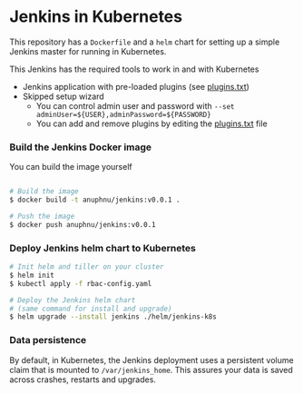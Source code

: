 # Jenkins in Kubernetes
This repository has a `Dockerfile` and a `helm` chart for setting up a simple Jenkins master for running in Kubernetes.

This Jenkins has the required tools to work in and with Kubernetes
- Jenkins application with pre-loaded plugins (see [plugins.txt](plugins.txt))
- Skipped setup wizard
  - You can control admin user and password with `--set adminUser=${USER},adminPassword=${PASSWORD}`
  - You can add and remove plugins by editing the [plugins.txt](plugins.txt) file


### Build the Jenkins Docker image
You can build the image yourself
```bash

# Build the image
$ docker build -t anuphnu/jenkins:v0.0.1 .

# Push the image
$ docker push anuphnu/jenkins:v0.0.1
```

### Deploy Jenkins helm chart to Kubernetes
```bash
# Init helm and tiller on your cluster
$ helm init
$ kubectl apply -f rbac-config.yaml

# Deploy the Jenkins helm chart
# (same command for install and upgrade)
$ helm upgrade --install jenkins ./helm/jenkins-k8s
```

### Data persistence
By default, in Kubernetes, the Jenkins deployment uses a persistent volume claim that is mounted to `/var/jenkins_home`.
This assures your data is saved across crashes, restarts and upgrades.   

